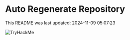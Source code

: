 # Auto Regenerate Repository

This README was last updated: 2024-11-09 05:07:23

 ![TryHackMe](https://tryhackme.com/badge/533634)